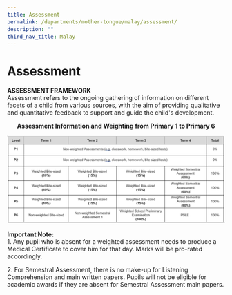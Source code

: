 ```yaml
---
title: Assessment
permalink: /departments/mother-tongue/malay/assessment/
description: ""
third_nav_title: Malay
---
```

Assessment
==========

**ASSESSMENT FRAMEWORK**<br>
Assessment refers to the ongoing gathering of information on different facets of a child from various sources, with the aim of providing qualitative and quantitative feedback to support and guide the child's development.

<center><b>Assessment Information and Weighting from Primary 1 to Primary 6</b></center>

![](/images/malayassessment.jpg)

**Important Note:**<br>
1\.  Any pupil who is absent for a weighted assessment needs to produce a Medical Certificate to cover him for that day. Marks will be pro-rated accordingly.
    
2\.  For Semestral Assessment, there is no make-up for Listening Comprehension and main written papers. Pupils will not be eligible for academic awards if they are absent for Semestral Assessment main papers.